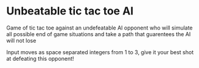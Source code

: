 # Unbeatable tic tac toe AI

Game of tic tac toe against an undefeatable AI opponent who will simulate all possible end of game situations and take a path that guarentees the AI will not lose

Input moves as space separated integers from 1 to 3, give it your best shot at defeating this opponent!
